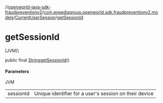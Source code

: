 //[openworld-java-sdk-fraudpreventionv2](../../../index.md)/[com.expediagroup.openworld.sdk.fraudpreventionv2.models](../index.md)/[CurrentUserSession](index.md)/[getSessionId](get-session-id.md)

# getSessionId

[JVM]\

public final [String](https://docs.oracle.com/javase/8/docs/api/java/lang/String.html)[getSessionId](get-session-id.md)()

#### Parameters

JVM

| | |
|---|---|
| sessionId | Unique identifier for a user's session on their device |
